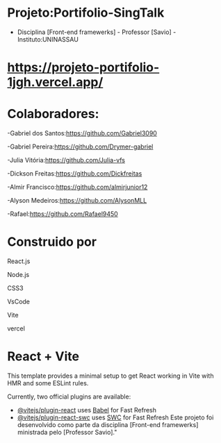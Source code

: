 # Projeto:Portifolio-SingTalk 

- Disciplina [Front-end framewerks] - Professor [Savio] - Instituto:UNINASSAU

# https://projeto-portifolio-1jgh.vercel.app/



# Colaboradores:

 -Gabriel dos Santos:https://github.com/Gabriel3090
 
 -Gabriel Pereira:https://github.com/Drymer-gabriel
 
 -Julia Vitória:https://github.com/Julia-vfs
 
 -Dickson Freitas:https://github.com/Dickfreitas
 
 -Almir Francisco:https://github.com/almirjunior12
 
 -Alyson Medeiros:https://github.com/AlysonMLL

 -Rafael:https://github.com/Rafael9450

# Construido por

React.js

Node.js

CSS3

VsCode

Vite

vercel

# React + Vite

This template provides a minimal setup to get React working in Vite with HMR and some ESLint rules.

Currently, two official plugins are available:

- [@vitejs/plugin-react](https://github.com/vitejs/vite-plugin-react/blob/main/packages/plugin-react/README.md) uses [Babel](https://babeljs.io/) for Fast Refresh
- [@vitejs/plugin-react-swc](https://github.com/vitejs/vite-plugin-react-swc) uses [SWC](https://swc.rs/) for Fast Refresh
Este projeto foi desenvolvido como parte da disciplina [Front-end framewerks]
ministrada pelo [Professor Savio]."

